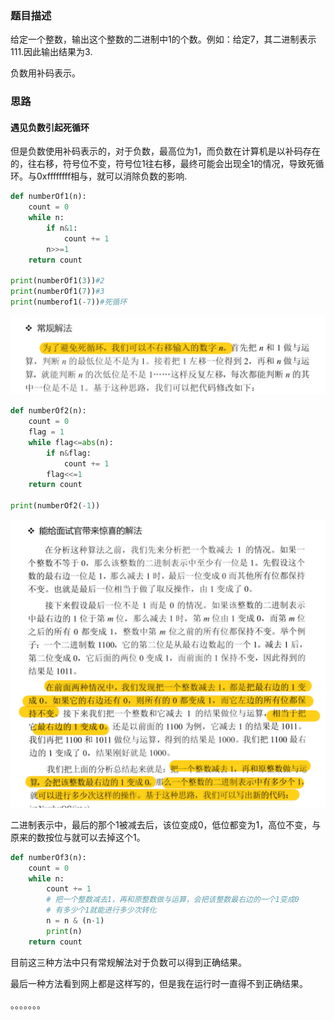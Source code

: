 ### 题目描述

给定一个整数，输出这个整数的二进制中1的个数。例如：给定7，其二进制表示111.因此输出结果为3.

负数用补码表示。

### 思路

#### 遇见负数引起死循环

但是负数使用补码表示的，对于负数，最高位为1，而负数在计算机是以补码存在的，往右移，符号位不变，符号位1往右移，最终可能会出现全1的情况，导致死循环。与0xffffffff相与，就可以消除负数的影响.

```python
def numberOf1(n):
    count = 0
    while n:
        if n&1:
            count += 1
        n>>=1
    return count

print(numberOf1(3))#2
print(numberOf1(7))#3
print(numberof1(-7))#死循环
```

![](./picture/2.png)

```python
def numberOf2(n):
    count = 0
    flag = 1
    while flag<=abs(n):
        if n&flag:
            count += 1
        flag<<=1
    return count

print(numberOf2(-1))
```

![](./picture/1.png)

二进制表示中，最后的那个1被减去后，该位变成0，低位都变为1，高位不变，与原来的数按位与就可以去掉这个1。

```python
def numberOf3(n):
    count = 0
    while n:
        count += 1
        # 把一个整数减去1，再和原整数做与运算，会把该整数最右边的一个1变成0
        # 有多少个1就能进行多少次转化
        n = n & (n-1)
        print(n)
    return count
```

目前这三种方法中只有常规解法对于负数可以得到正确结果。

最后一种方法看到网上都是这样写的，但是我在运行时一直得不到正确结果。

。。。。。。。